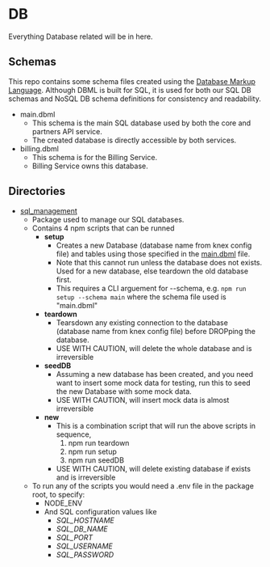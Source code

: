 # DB
Everything Database related will be in here.


## Schemas
This repo contains some schema files created using the [Database Markup Language](https://www.dbml.org/docs/). Although DBML is built for SQL, it is used for both our SQL DB schemas and NoSQL DB schema definitions for consistency and readability.
- main.dbml
    - This schema is the main SQL database used by both the core and partners API service.
    - The created database is directly accessible by both services.
- billing.dbml
    - This schema is for the Billing Service.
    - Billing Service owns this database.


## Directories
- [sql_management](./sql_management)
    - Package used to manage our SQL databases.
    - Contains 4 npm scripts that can be runned
        - **setup**
            - Creates a new Database (database name from knex config file) and tables using those specified in the [main.dbml](./main.dbml) file.
            - Note that this cannot run unless the database does not exists. Used for a new database, else teardown the old database first.
            - This requires a CLI arguement for --schema, e.g. ```npm run setup --schema main``` where the schema file used is "main.dbml"
        - **teardown**
            - Tearsdown any existing connection to the database (database name from knex config file) before DROPping the database.
            - USE WITH CAUTION, will delete the whole database and is irreversible
        - **seedDB**
            - Assuming a new database has been created, and you need want to insert some mock data for testing, run this to seed the new Database with some mock data.
            - USE WITH CAUTION, will insert mock data is almost irreversible
        - **new**
            - This is a combination script that will run the above scripts in sequence,
                1. npm run teardown
                2. npm run setup
                3. npm run seedDB
            - USE WITH CAUTION, will delete existing database if exists and is irreversible
    - To run any of the scripts you would need a .env file in the package root, to specify:
        - NODE_ENV
        - And SQL configuration values like
            - *SQL_HOSTNAME*
            - *SQL_DB_NAME*
            - *SQL_PORT*
            - *SQL_USERNAME*
            - *SQL_PASSWORD*